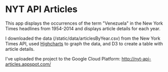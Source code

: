 NYT API Articles
================

This app displays the occurrences of the term "Venezuela" in the New York Times headlines from 1954-2014 and displays article details for each year. 

I downloaded the data (/static/data/articlesByYear.csv) from the New York Times API, used [Highcharts](http://www.highcharts.com/) to graph the data, and D3 to create a table with article details. 

I've uploaded the project to the Google Cloud Platform: http://nyt-api-articles.appspot.com/

